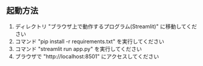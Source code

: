 ## 起動方法

1. ディレクトリ "ブラウザ上で動作するプログラム(Streamlit)" に移動してください
2. コマンド "pip install -r requirements.txt" を実行してください
3. コマンド "streamlit run app.py" を実行してください
4. ブラウザで "http://localhost:8501" にアクセスしてください